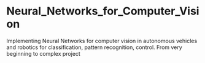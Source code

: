 # Neural_Networks_for_Computer_Vision
Implementing Neural Networks for computer vision in autonomous vehicles and robotics for classification, pattern recognition, control. From very beginning to complex project
